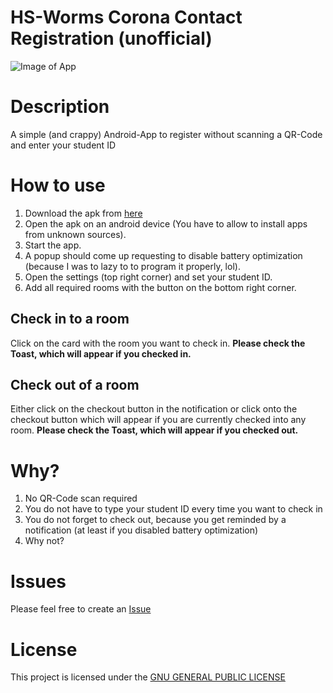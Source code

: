# HS-Worms Corona Contact Registration (unofficial)

![Image of App](https://screens.kinau.systems/b4a1cd70-3aa1-478b-a6bd-71934cbd71e5.png)

# Description
A simple (and crappy) Android-App to register without scanning a QR-Code and enter your student ID

# How to use
1. Download the apk from [here](https://github.com/MrKinau/HSWormsCorona/releases/tag/1.0.0)
2. Open the apk on an android device (You have to allow to install apps from unknown sources).
3. Start the app.
4. A popup should come up requesting to disable battery optimization (because I was to lazy to to program it properly, lol).
5. Open the settings (top right corner) and set your student ID.
6. Add all required rooms with the button on the bottom right corner.

## Check in to a room
Click on the card with the room you want to check in.
**Please check the Toast, which will appear if you checked in.**

## Check out of a room
Either click on the checkout button in the notification or click onto the checkout button which will appear if you are currently checked into any room.
**Please check the Toast, which will appear if you checked out.**

# Why?
1. No QR-Code scan required
2. You do not have to type your student ID every time you want to check in
3. You do not forget to check out, because you get reminded by a notification (at least if you disabled battery optimization)
4. Why not?

# Issues
Please feel free to create an [Issue](https://github.com/MrKinau/HSWormsCorona/issues)

# License
This project is licensed under the [GNU GENERAL PUBLIC LICENSE](https://github.com/MrKinau/HSWormsCorona/blob/master/LICENSE)